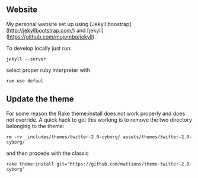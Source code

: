 ## Website

My personal website set up using [Jekyll boostrap] (http://jekyllbootstrap.com/) and [jekyll] 
(https://github.com/mojombo/jekyll).

To develop locally just run:

```jekyll --server```

select proper ruby interpreter with 

```rvm use defaul```

## Update the theme

For some reason the Rake theme:install does not work properly and does not override.
A quick hack to get this working is to remove the two directory belonging to the theme:

```
rm -rv _includes/themes/twitter-2.0-cyborg/ assets/themes/twitter-2.0-cyborg/
```

and then procede with the classic 

```
rake theme:install git="https://github.com/mattions/theme-twitter-2.0-cyborg"
```
